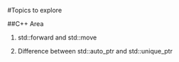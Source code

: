 #Topics to explore  

##C++ Area   

1. std::forward and std::move
      
2. Difference between std::auto_ptr and std::unique_ptr    



